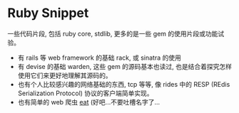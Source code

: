 # Ruby Snippet

一些代码片段, 包括 ruby core, stdlib, 更多的是一些 gem
的使用片段或功能试验。

- 有 rails 等 web framework 的基础 rack, 或 sinatra 的使用
- 有 devise 的基础 warden, 这些 gem 的源码基本也读过, 也是结合着探究怎样使用它们来更好地理解其源码的。
- 也有个人比较感兴趣的网络基础的东西, tcp 等等, 像 rides 中的 RESP (REdis Serialization Protocol) 协议的客户端简单实现。
- 也有简单的 web 爬虫 [eat](https://github.com/xieyunzi/ruby-snippet/tree/master/eat) (好吧...不要吐槽名字了...
